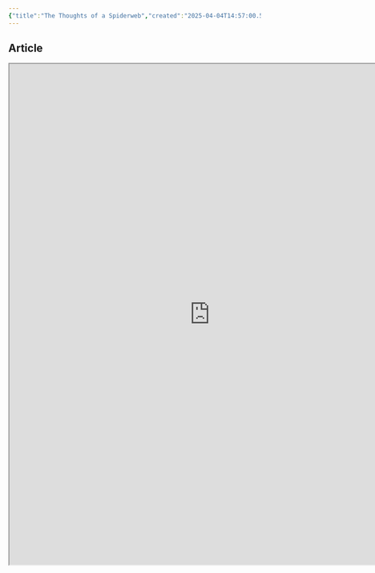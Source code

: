 ```yaml
---
{"title":"The Thoughts of a Spiderweb","created":"2025-04-04T14:57:00.561-07:00","read_date":"2025-04-04","read_count":"1","authors":["ByJoshua Sokol"],"dg-publish":true,"dg-metatags":{"og:image":"https://images-na.ssl-images-amazon.com/images/S/compressed.photo.goodreads.com/books/1673909740i/78814176.jpg"},"log":[{"status":"Read","timestamp":"2016-03-10T00:00:00+06:00"},{"status":"To Read","timestamp":"2015-11-29T00:00:00+06:00"}],"status":"Read","dg-path":"Reading/Articles/The Thoughts of a Spiderweb","permalink":"/reading/articles/the-thoughts-of-a-spiderweb/","metatags":{"og:image":"https://images-na.ssl-images-amazon.com/images/S/compressed.photo.goodreads.com/books/1673909740i/78814176.jpg"},"dgPassFrontmatter":true,"dg-note-icon":"galaxy","tags":["cognitive-science","cognition","psychology","spiders","thoughts","spiderweb"],"noteIcon":"galaxy","updated":"2025-04-04T15:00:02.322-07:00"}
---
```


## Article
<iframe width="800px" height="1000px" src="https://www.quantamagazine.org/the-thoughts-of-a-spiderweb-20170523/"/>
## Points Taken
